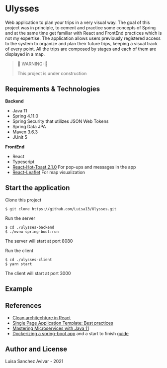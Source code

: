 
# Ulysses
Web application to plan your trips in a very visual way. The goal of this project was in principle, to cement and practice some concepts of Spring and at the same time get familiar with React and FrontEnd practices which is not my expertise.
The application allows users previously registered access to the system to organize and plan their future trips, keeping a visual track of every point. All the trips are composed by stages and each of them are displayed in a map. 

> :construction: WARNING: :construction:
> 
> This project is under construction

## Requirements & Technologies
**Backend**
* Java 11
* Spring 4.11.0
* Spring Security that utilizes JSON Web Tokens
* Spring Data JPA
* Maven 3.6.3
* JUnit 5

**FrontEnd**
* React 
* Typescript
* [React-Hot-Toast 2.1.0](https://react-hot-toast.com) For pop-ups and messages in the app
* [React-Leaflet](https://react-leaflet.js.org) For map visualization

## Start the application
Clone this project
```
$ git clone https://github.com/Luisa13/Ulysses.git
```
Run the server
```
$ cd ./ulysses-backend 
$ ./mvnw spring-boot:run
```
The server will start at port 8080

Run the client
```
$ cd ./ulysses-client
$ yarn start
```
The client will start at port 3000

## Example

## References
- [Clean architechture in React](https://janithl.github.io/2019/10/react-clean-architecture-part-2/)
- [Single Page Application Template: Best practices](https://github.com/pcalouche/spat)
- [Mastering Microservices with Java 11](https://github.com/PacktPublishing/Mastering-Microservices-with-Java-Third-Edition)
- [Dockerizing a spring-boot app](https://medium.com/geekculture/dockerizing-a-spring-boot-application-with-maven-122286e9f582) and a start to finish [guide](https://stackify.com/guide-docker-java/)


## Author and License
Luisa Sanchez Avivar - 2021



